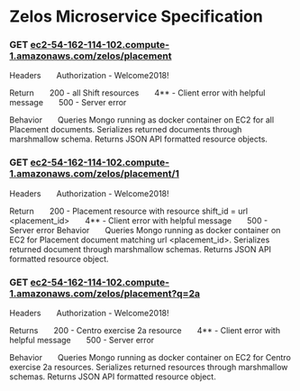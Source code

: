# Zelos Microservice Specification

### GET [ec2-54-162-114-102.compute-1.amazonaws.com/zelos/placement](ec2-54-162-114-102.compute-1.amazonaws.com/zelos/placement)

Headers
&nbsp;&nbsp;&nbsp;&nbsp;&nbsp;&nbsp;Authorization - Welcome2018!

Return
&nbsp;&nbsp;&nbsp;&nbsp;&nbsp;&nbsp;200 - all Shift resources
&nbsp;&nbsp;&nbsp;&nbsp;&nbsp;&nbsp;4** - Client error with helpful message
&nbsp;&nbsp;&nbsp;&nbsp;&nbsp;&nbsp;500 - Server error

Behavior
&nbsp;&nbsp;&nbsp;&nbsp;&nbsp;&nbsp;Queries Mongo running as docker container on EC2 for all Placement documents. Serializes returned documents through marshmallow schema. Returns JSON API formatted resource objects.

### GET [ec2-54-162-114-102.compute-1.amazonaws.com/zelos/placement/1](ec2-54-162-114-102.compute-1.amazonaws.com/zelos/placement//<placement_id>)

Headers
&nbsp;&nbsp;&nbsp;&nbsp;&nbsp;&nbsp;Authorization - Welcome2018!

Return
&nbsp;&nbsp;&nbsp;&nbsp;&nbsp;&nbsp;200 - Placement resource with resource shift_id = url <placement_id>
&nbsp;&nbsp;&nbsp;&nbsp;&nbsp;&nbsp;4** - Client error with helpful message
&nbsp;&nbsp;&nbsp;&nbsp;&nbsp;&nbsp;500 - Server error
Behavior
&nbsp;&nbsp;&nbsp;&nbsp;&nbsp;&nbsp;Queries Mongo running as docker container on EC2 for Placement document matching url <placement_id>. Serializes returned document through marshmallow schemas. Returns JSON API formatted resource object.


### GET [ec2-54-162-114-102.compute-1.amazonaws.com/zelos/placement?q=2a](ec2-54-162-114-102.compute-1.amazonaws.com/zelos/placement?q=2a)

Headers
&nbsp;&nbsp;&nbsp;&nbsp;&nbsp;&nbsp;Authorization - Welcome2018!

Returns
&nbsp;&nbsp;&nbsp;&nbsp;&nbsp;&nbsp;200 - Centro exercise 2a resource
&nbsp;&nbsp;&nbsp;&nbsp;&nbsp;&nbsp;4** - Client error with helpful message
&nbsp;&nbsp;&nbsp;&nbsp;&nbsp;&nbsp;500 - Server error

Behavior
&nbsp;&nbsp;&nbsp;&nbsp;&nbsp;&nbsp;Queries Mongo running as docker container on EC2 for Centro exercise 2a resources. Serializes returned resources through marshmallow schemas. Returns JSON API formatted resource object.